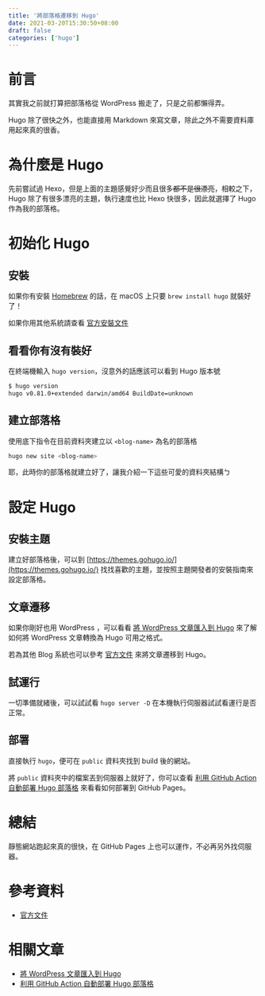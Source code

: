 ```yaml
---
title: '將部落格遷移到 Hugo'
date: 2021-03-20T15:30:50+08:00
draft: false
categories: ['hugo']
---
```

# 前言
其實我之前就打算把部落格從 WordPress 搬走了，只是之前都懶得弄。

Hugo 除了很快之外，也能直接用 Markdown 來寫文章，除此之外不需要資料庫用起來真的很香。
# 為什麼是 Hugo
先前嘗試過 Hexo，但是上面的主題感覺好少而且很多~~都不是很漂亮~~，相較之下，Hugo 除了有很多漂亮的主題，執行速度也比 Hexo 快很多，因此就選擇了 Hugo 作為我的部落格。
# 初始化 Hugo
## 安裝
如果你有安裝 [Homebrew](https://brew.sh/index_zh-tw) 的話，在 macOS 上只要 `brew install hugo` 就裝好了！

如果你用其他系統請查看 [官方安裝文件](https://gohugo.io/getting-started/installing)
## 看看你有沒有裝好
在終端機輸入 `hugo version`，沒意外的話應該可以看到 Hugo 版本號
```bash
$ hugo version
hugo v0.81.0+extended darwin/amd64 BuildDate=unknown
```
## 建立部落格
使用底下指令在目前資料夾建立以 `<blog-name>` 為名的部落格
```sh
hugo new site <blog-name>
```

耶，此時你的部落格就建立好了，讓我介紹一下這些可愛的資料夾結構ㄅ
# 設定 Hugo 
## 安裝主題
建立好部落格後，可以到 [https://themes.gohugo.io/](https://themes.gohugo.io/) 找找喜歡的主題，並按照主題開發者的安裝指南來設定部落格。
## 文章遷移
如果你剛好也用 WordPress ，可以看看 [將 WordPress 文章匯入到 Hugo](http://blog.gnehs.net/wordpress-posts-to-hugo/) 來了解如何將 WordPress 文章轉換為 Hugo 可用之格式。

若為其他 Blog 系統也可以參考 [官方文件](https://gohugo.io/tools/migrations/) 來將文章遷移到 Hugo。
## 試運行
一切準備就緒後，可以試試看 `hugo server -D` 在本機執行伺服器試試看運行是否正常。

## 部署
直接執行 `hugo`，便可在 `public` 資料夾找到 build 後的網站。

將 `public` 資料夾中的檔案丟到伺服器上就好了，你可以查看 [利用 GitHub Action 自動部署 Hugo 部落格](http://blog.gnehs.net/hugo-github-actions/) 來看看如何部署到 GitHub Pages。
# 總結
靜態網站跑起來真的很快，在 GitHub Pages 上也可以運作，不必再另外找伺服器。
# 參考資料
- [官方文件](https://gohugo.io/getting-started/quick-start/)

# 相關文章
- [將 WordPress 文章匯入到 Hugo](http://blog.gnehs.net/wordpress-posts-to-hugo/)
- [利用 GitHub Action 自動部署 Hugo 部落格](http://blog.gnehs.net/hugo-github-actions/)